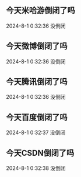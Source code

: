 ## 今天米哈游倒闭了吗

2024-8-1 0:32:36 没倒闭

## 今天微博倒闭了吗

2024-8-1 0:32:36 没倒闭

## 今天腾讯倒闭了吗

2024-8-1 0:32:36 没倒闭

## 今天百度倒闭了吗

2024-8-1 0:32:37 没倒闭

## 今天CSDN倒闭了吗

2024-8-1 0:32:38 没倒闭

